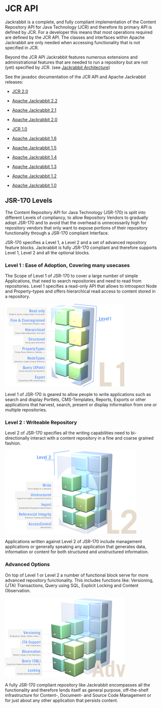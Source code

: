 <!--
   Licensed to the Apache Software Foundation (ASF) under one or more
   contributor license agreements.  See the NOTICE file distributed with
   this work for additional information regarding copyright ownership.
   The ASF licenses this file to You under the Apache License, Version 2.0
   (the "License"); you may not use this file except in compliance with
   the License.  You may obtain a copy of the License at

       http://www.apache.org/licenses/LICENSE-2.0

   Unless required by applicable law or agreed to in writing, software
   distributed under the License is distributed on an "AS IS" BASIS,
   WITHOUT WARRANTIES OR CONDITIONS OF ANY KIND, either express or implied.
   See the License for the specific language governing permissions and
   limitations under the License.
-->

JCR API
=======
Jackrabbit is a complete, and fully compliant implementation of  the Content Repository API for Java Technology (JCR)
and therefore its primary API is defined by JCR. For a developer this means that most operations required are defined by
the JCR API. The classes and interfaces within Apache Jackrabbit are only needed when accessing functionality that is
not specified in JCR.

Beyond the JCR API Jackrabbit features numerous extensions and administrational features that are needed to run a
repository  but are not (yet) specified by JCR. (see [Jackrabbit Architecture](jackrabbit-architecture.html))

See the javadoc documentation of the JCR API and Apache Jackrabbit releases:

* [JCR 2.0](http://www.day.com/maven/javax.jcr/javadocs/jcr-2.0/)
* [Apache Jackrabbit 2.2](http://jackrabbit.apache.org/api/2.2/)
* [Apache Jackrabbit 2.1](http://jackrabbit.apache.org/api/2.1/)
* [Apache Jackrabbit 2.0](http://jackrabbit.apache.org/api/2.0/)


* [JCR 1.0](http://www.day.com/maven/jsr170/javadocs/jcr-1.0/)
* [Apache Jackrabbit 1.6](http://jackrabbit.apache.org/api/1.6/)
* [Apache Jackrabbit 1.5](http://jackrabbit.apache.org/api/1.5/)
* [Apache Jackrabbit 1.4](http://jackrabbit.apache.org/api/1.4/)
* [Apache Jackrabbit 1.3](http://jackrabbit.apache.org/api/1.3/)
* [Apache Jackrabbit 1.2](http://jackrabbit.apache.org/api/1.2.3/)
* [Apache Jackrabbit 1.0](http://jackrabbit.apache.org/api-1/)

JSR-170 Levels
--------------
The Content Repository API for Java Technology (JSR-170) is split into different Levels of compliancy, to allow
Repository Vendors to gradually adopt JSR-170 and to avoid that the overhead is unnecessarily high for repository
vendors that only want to expose portions of their repository functionality through a JSR-170 compliant Interface.

JSR-170 specifies a Level 1, a Level 2 and a set of advanced repository feature blocks. Jackrabbit is fully JSR-170
compliant and therefore supports Level 1, Level 2 and all the optional blocks.

### Level 1 : Ease of Adoption, Covering many usecases
The Scope of Level 1 of JSR-170 to cover a large number of simple  Applications, that need to search repositories and
need to read  from repositories. Level 1 specifies a read-only API that allows to  introspect Node and Property-types
and offers hierarchical read access to content stored in a repository.

![Level 1](jcr--api/level-1.jpg)

Level 1 of JSR-170 is geared to allow people to write  applications such as search and display Portlets,
CMS-Templates, Reports, Exports or other applications  that harvest, search, present or display information  from one
or multiple repositories.

### Level 2 : Writeable Repository
Level 2 of JSR-170 specifies all the writing  capabilities need to bi-directionally interact with a content repository
in a fine and coarse grained  fashion.

![Level 2](jcr--api/level-2.jpg)

Applications written against Level 2 of JSR-170 include management applications or generally speaking any  application
that generates data, information or content for both structured and unstructured information.

### Advanced Options
On top of Level 1 or Level 2 a number of functional  block serve for more advanced repository functionality. This
includes functions like: Versioning, (JTA) Transactions, Query using SQL, Explicit  Locking and Content Observation.

![Advanced](jcr--api/level-adv.jpg)

A fully JSR-170 compliant repository like Jackrabbit encompasses all the functionality and therefore lends itself as
general purpose, off-the-shelf  infrastructure for Content-, Document- and Source Code Management or for just about any
other application that persists content.